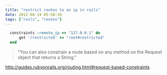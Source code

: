 ```yaml
---
title: "restrict routes to an ip in rails"
date: 2012-08-19 05:58:19
tags: ["rails", "routes"]
---
```


```ruby
  constraints :remote_ip => "127.0.0.1" do
      get '/restricted' => "root#restricted"
  end
```

> "You can also constrain a route based on any method on the Request object that
returns a String."


<a href="http://guides.rubyonrails.org/routing.html#request-based-constraints">http://guides.rubyonrails.org/routing.html#request-based-constraints</a><p>
